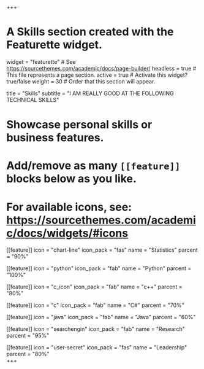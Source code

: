 +++
# A Skills section created with the Featurette widget.
widget = "featurette"  # See https://sourcethemes.com/academic/docs/page-builder/
headless = true  # This file represents a page section.
active = true  # Activate this widget? true/false
weight = 30  # Order that this section will appear.

title = "Skills"
subtitle = "I AM REALLY GOOD AT THE FOLLOWING TECHNICAL SKILLS"

# Showcase personal skills or business features.
# 
# Add/remove as many `[[feature]]` blocks below as you like.
# 
# For available icons, see: https://sourcethemes.com/academic/docs/widgets/#icons

[[feature]]
  icon = "chart-line"
  icon_pack = "fas"
  name = "Statistics"
  parcent = "90%"
  
  
[[feature]]
  icon = "python"
  icon_pack = "fab"
  name = "Python"
  parcent = "100%"


[[feature]]
  icon = "c_icon"
  icon_pack = "fab"
  name = "c++"
  parcent = "80%"

[[feature]]
  icon = "c"
  icon_pack = "fab"
  name = "C#"
  parcent = "70%"

[[feature]]
  icon = "java"
  icon_pack = "fab"
  name = "Java"
  parcent = "60%"
  
[[feature]]
  icon = "searchengin"
  icon_pack = "fab"
  name = "Research"
  parcent = "95%"

[[feature]]
  icon = "user-secret"
  icon_pack = "fas"
  name = "Leadership"
  parcent = "80%"  
+++
